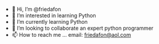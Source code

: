 - 👋 Hi, I’m @friedafon
- 👀 I’m interested in learning Python
- 🌱 I’m currently learning Python
- 💞️ I’m looking to collaborate an expert python programmer
- 📫 How to reach me ... email: friedafon@aol.com

<!---
friedafon/friedafon is a ✨ special ✨ repository because its `README.md` (this file) appears on your GitHub profile.
You can click the Preview link to take a look at your changes.
--->
